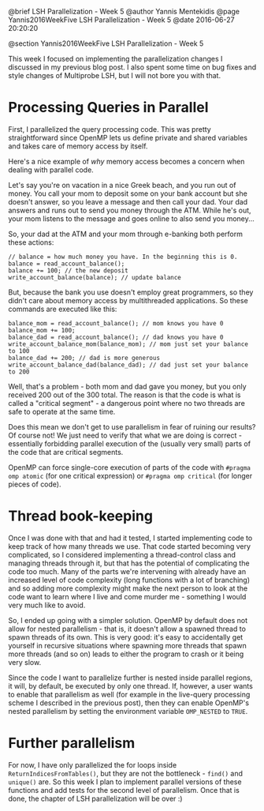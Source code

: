 @brief LSH Parallelization - Week 5
@author Yannis Mentekidis
@page Yannis2016WeekFive LSH Parallelization - Week 5
@date 2016-06-27 20:20:20

@section Yannis2016WeekFive LSH Parallelization - Week 5

This week I focused on implementing the parallelization changes I discussed in my previous blog post. I also spent some time on bug fixes and style changes of Multiprobe LSH, but I will not bore you with that.

# Processing Queries in Parallel

First, I parallelized the query processing code. This was pretty straightforward since OpenMP lets us define private and shared variables and takes care of memory access by itself. 

Here's a nice example of *why* memory access becomes a concern when dealing with parallel code.

Let's say you're on vacation in a nice Greek beach, and you run out of money. You call your mom to deposit some on your bank account but she doesn't answer, so you leave a message and then call your dad. Your dad answers and runs out to send you money through the ATM. While he's out, your mom listens to the message and goes online to also send you money... 

So, your dad at the ATM and your mom through e-banking both perform these actions:

```
// balance = how much money you have. In the beginning this is 0.
balance = read_account_balance(); 
balance += 100; // the new deposit 
write_account_balance(balance); // update balance
```

But, because the bank you use doesn't employ great programmers, so they didn't care about memory access by multithreaded applications. So these commands are executed like this:

```
balance_mom = read_account_balance(); // mom knows you have 0
balance_mom += 100;
balance_dad = read_account_balance(); // dad knows you have 0
write_account_balance_mom(balance_mom); // mom just set your balance to 100
balance_dad += 200; // dad is more generous
write_account_balance_dad(balance_dad); // dad just set your balance to 200
```

Well, that's a problem - both mom and dad gave you money, but you only received 200 out of the 300 total. The reason is that the code is what is called a "critical segment" - a dangerous point where no two threads are safe to operate at the same time.

Does this mean we don't get to use parallelism in fear of ruining our results? Of course not! We just need to verify that what we are doing is correct - essentially forbidding parallel execution of the (usually very small) parts of the code that are critical segments.

OpenMP can force single-core execution of parts of the code with `#pragma omp atomic` (for one critical expression) or `#pragma omp critical` (for longer pieces of code).


# Thread book-keeping

Once I was done with that and had it tested, I started implementing code to keep track of how many threads we use. That code started becoming very complicated, so I considered implementing a thread-control class and managing threads through it, but that has the potential of complicating the code too much. Many of the parts we're intervening with already have an increased level of code complexity (long functions with a lot of branching) and so adding more complexity might make the next person to look at the code want to learn where I live and come murder me - something I would very much like to avoid.

So, I ended up going with a simpler solution. OpenMP by default does not allow for nested parallelism - that is, it doesn't allow a spawned thread to spawn threads of its own. This is very good: it's easy to accidentally get yourself in recursive situations where spawning more threads that spawn more threads (and so on) leads to either the program to crash or it being very slow.

Since the code I want to parallelize further is nested inside parallel regions, it will, by default, be executed by only one thread. If, however, a user wants to enable that parallelism as well (for example in the live-query processing scheme I described in the previous post), then they can enable OpenMP's nested parallelism by setting the environment variable `OMP_NESTED` to `TRUE`.

# Further parallelism

For now, I have only parallelized the for loops inside `ReturnIndicesFromTables()`, but they are not the bottleneck - `find()` and `unique()` are. So this week I plan to implement parallel versions of these functions and add tests for the second level of parallelism. Once that is done, the chapter of LSH parallelization will be over :)